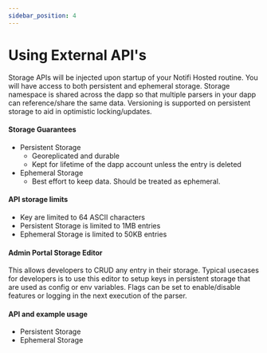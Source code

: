 ```yaml
---
sidebar_position: 4
---
```


# Using External API's

Storage APIs will be injected upon startup of your Notifi Hosted routine. You will have access to both persistent and ephemeral storage. Storage namespace is shared across the dapp so that multiple parsers in your dapp can reference/share the same data. Versioning is supported on persistent storage to aid in optimistic locking/updates.

#### Storage Guarantees

- Persistent Storage
  - Georeplicated and durable
  - Kept for lifetime of the dapp account unless the entry is deleted
- Ephemeral Storage
  - Best effort to keep data. Should be treated as ephemeral.

#### API storage limits

- Key are limited to 64 ASCII characters
- Persistent Storage is limited to 1MB entries
- Ephemeral Storage is limited to 50KB entries

#### Admin Portal Storage Editor

This allows developers to CRUD any entry in their storage. Typical usecases for developers is to use this editor to setup keys in persistent storage that are used as config or env variables. Flags can be set to enable/disable features or logging in the next execution of the parser.

#### API and example usage

- Persistent Storage
- Ephemeral Storage
